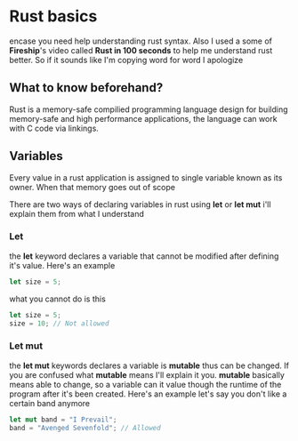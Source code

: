 # Rust basics

encase you need help understanding rust syntax. Also I used a some of **Fireship**'s video called **Rust in 100 seconds** to help me understand rust better. So if it sounds like I'm copying word for word I apologize

## What to know beforehand?

Rust is a memory-safe compilied programming language design for building memory-safe and high performance applications, the language can work with C code via linkings. 

## Variables

Every value in a rust application is assigned to single variable known as its owner. When that memory goes out of scope

There are two ways of declaring variables in rust using **let** or **let mut** i'll explain them from what I understand 

### Let 

the **let** keyword declares a variable that cannot be modified after defining it's value. Here's an example

```rust
let size = 5;
```

what you cannot do is this

```rust
let size = 5;
size = 10; // Not allowed 
```

### Let mut

the **let mut** keywords declares a variable is **mutable** thus can be changed. If you are confused what **mutable** means I'll explain it you. **mutable** basically means able to change, so a variable can it value though the runtime of the program after it's been created. Here's an example let's say you don't like a certain band anymore

```rust 
let mut band = "I Prevail";
band = "Avenged Sevenfold"; // Allowed
```